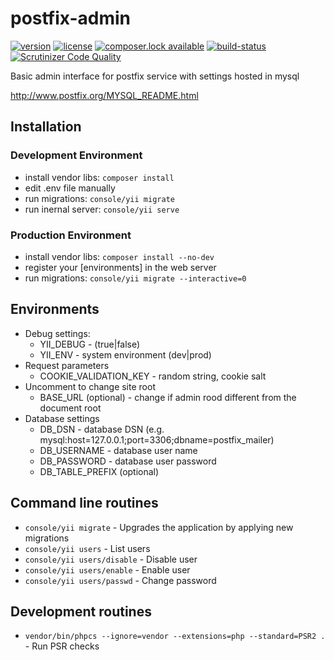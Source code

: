 # postfix-admin

[![version][release-badge]][release]
[![license][license-badge]][license]
[![composer.lock available][composer-lock-badge]][packagist]
[![build-status][travis-build-badge]][travis-history]
[![Scrutinizer Code Quality][scrutinizer-ci-badge]][scrutinizer-ci]

Basic admin interface for postfix service with settings hosted in mysql

http://www.postfix.org/MYSQL_README.html

## Installation

### Development Environment

* install vendor libs: `composer install`
* edit .env file manually
* run migrations: `console/yii migrate`
* run inernal server: `console/yii serve`

### Production Environment

* install vendor libs: `composer install --no-dev`
* register your [environments] in the web server
* run migrations: `console/yii migrate --interactive=0`


## Environments
* Debug settings:
  * YII_DEBUG - (true|false)
  * YII_ENV - system environment (dev|prod)
* Request parameters
  * COOKIE_VALIDATION_KEY - random string, cookie salt
* Uncomment to change site root
  * BASE_URL (optional) - change if admin rood different from the document root
* Database settings
  * DB_DSN - database DSN (e.g. mysql:host=127.0.0.1;port=3306;dbname=postfix_mailer)
  * DB_USERNAME - database user name
  * DB_PASSWORD - database user password
  * DB_TABLE_PREFIX (optional)


## Command line routines

* `console/yii migrate` - Upgrades the application by applying new migrations
* `console/yii users` - List users
* `console/yii users/disable` - Disable user
* `console/yii users/enable` - Enable user
* `console/yii users/passwd` - Change password

## Development routines
* `vendor/bin/phpcs --ignore=vendor --extensions=php --standard=PSR2 .` - Run PSR checks


[release]: https://github.com/svyatoslav-kubakh/postfix-admin/releases
[release-badge]: https://img.shields.io/github/release/svyatoslav-kubakh/postfix-admin.svg
[license]: ./LICENSE
[license-badge]: https://img.shields.io/badge/license-BSD%202--Clause-lightgrey.svg
[packagist]: https://packagist.org/packages/ksar/postfix-admin
[composer-lock-badge]: https://poser.pugx.org/ksar/postfix-admin/composerlock
[travis-history]: https://travis-ci.org/svyatoslav-kubakh/postfix-admin
[travis-build-badge]: https://travis-ci.org/svyatoslav-kubakh/postfix-admin.svg?branch=master
[scrutinizer-ci-badge]: https://scrutinizer-ci.com/g/svyatoslav-kubakh/postfix-admin/badges/quality-score.png?b=master
[scrutinizer-ci]: https://scrutinizer-ci.com/g/svyatoslav-kubakh/postfix-admin/?branch=master
